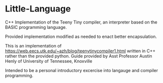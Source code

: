 # Little-Language
C++ Implementation of the Teeny Tiny compiler, an interpreter based on the BASIC programming language.

Provided implementation modified as needed to enact better encapsulation.

This is an implementation of https://web.eecs.utk.edu/~azh/blog/teenytinycompiler1.html written in C++ rather than the provided python.
Guide provided by Asst Professor Austin Henly of University of Tennessee, Knoxville

Intended to be a personal introductory excercise into langauge and compiler programming.
